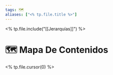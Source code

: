```yaml
---
tags: 🗺️
aliases: ["<% tp.file.title %>"]
---
```


<% tp.file.include("[[Jerarquías]]") %>

# 🗺️ Mapa De Contenidos

<% tp.file.cursor(0) %>